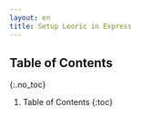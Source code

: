 ```yaml
---
layout: en
title: Setup Leoric in Express
---
```


## Table of Contents
{:.no_toc}

1. Table of Contents
{:toc}
